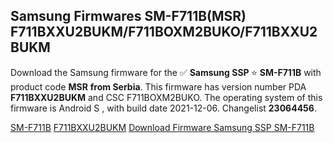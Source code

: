 <h2>Samsung Firmwares SM-F711B(MSR) F711BXXU2BUKM/F711BOXM2BUKO/F711BXXU2BUKM</h2>
Download the Samsung firmware for the ✅ <strong>Samsung SSP </strong> ⭐ <strong>SM-F711B</strong> with product code <strong>MSR</strong> <strong> from Serbia</strong>. This firmware has version number PDA <strong>F711BXXU2BUKM</strong> and CSC F711BOXM2BUKO. The operating system of this firmware is Android S , with build date 2021-12-06. Changelist <strong>23064456</strong>.


[SM-F711B](https://samfirm.shop/samsung/model/SM-F711B)
[F711BXXU2BUKM](https://samfirm.shop/samsung/pda/F711BXXU2BUKM)
[Download Firmware Samsung SSP SM-F711B](https://samfirm.shop/samsung/firmware/480463)
